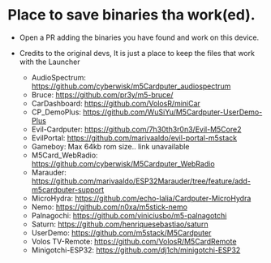 # Place to save binaries tha work(ed).
* Open a PR adding the binaries you have found and work on this device.
* Credits to the original devs, It is just a place to keep the files that work with the Launcher

  * AudioSpectrum: https://github.com/cyberwisk/m5Cardputer_audiospectrum
  * Bruce: https://github.com/pr3y/m5-bruce/
  * CarDashboard: https://github.com/VolosR/miniCar
  * CP_DemoPlus: https://github.com/WuSiYu/M5Cardputer-UserDemo-Plus
  * Evil-Cardputer: https://github.com/7h30th3r0n3/Evil-M5Core2
  * EvilPortal: https://github.com/marivaaldo/evil-portal-m5stack
  * Gameboy: Max 64kb rom size.. link unavailable
  * M5Card_WebRadio: https://github.com/cyberwisk/M5Cardputer_WebRadio
  * Marauder: https://github.com/marivaaldo/ESP32Marauder/tree/feature/add-m5cardputer-support
  * MicroHydra: https://github.com/echo-lalia/Cardputer-MicroHydra
  * Nemo: https://github.com/n0xa/m5stick-nemo
  * Palnagochi: https://github.com/viniciusbo/m5-palnagotchi
  * Saturn: https://github.com/henriquesebastiao/saturn
  * UserDemo: https://github.com/m5stack/M5Cardputer
  * Volos TV-Remote: https://github.com/VolosR/M5CardRemote
  * Minigotchi-ESP32: https://github.com/dj1ch/minigotchi-ESP32
  
  
